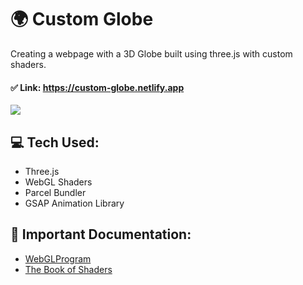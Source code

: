 # 🌍 Custom Globe

Creating a webpage with a 3D Globe built using three.js with custom shaders.

#### ✅ Link: https://custom-globe.netlify.app

<img src="https://user-images.githubusercontent.com/59930625/197532360-093497eb-c274-4338-ba6a-d1ddfd08c226.png">

## 💻 Tech Used:

- Three.js
- WebGL Shaders
- Parcel Bundler
- GSAP Animation Library

## 🔎 Important Documentation:

- [WebGLProgram](https://threejs.org/docs/#api/en/renderers/webgl/WebGLProgram)
- [The Book of Shaders](https://thebookofshaders.com/)
